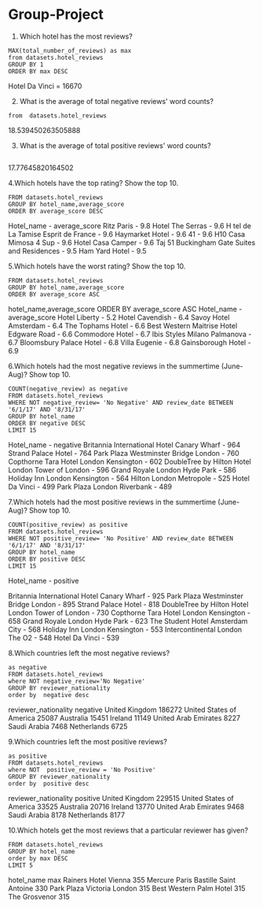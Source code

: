 # Group-Project

1. Which hotel has the most reviews?
```SELECT DISTINCT hotel_name,
MAX(total_number_of_reviews) as max
from datasets.hotel_reviews 
GROUP BY 1
ORDER BY max DESC
```

Hotel Da Vinci = 16670
 

2. What is the average of total negative reviews' word counts?
```select avg(review_total_negative_word_counts)
from  datasets.hotel_reviews
```
18.539450263505888


3. What is the average of total positive reviews' word counts?
```select avg(review_total_positive_word_counts) from  datasets.hotel_reviews
```
17.77645820164502


4.Which hotels have the top rating? Show the top 10.
```SELECT hotel_name, average_score
FROM datasets.hotel_reviews 
GROUP BY hotel_name,average_score 
ORDER BY average_score DESC 
```
Hotel_name - average_score
Ritz Paris - 9.8
Hotel The Serras - 9.6
H tel de La Tamise Esprit de France - 9.6
Haymarket Hotel - 9.6
41 - 9.6
H10 Casa Mimosa 4 Sup - 9.6
Hotel Casa Camper - 9.6
Taj 51 Buckingham Gate Suites and Residences - 9.5
Ham Yard Hotel - 9.5


5.Which hotels have the worst rating? Show the top 10.
```SELECT hotel_name, average_score 
FROM datasets.hotel_reviews 
GROUP BY hotel_name,average_score
ORDER BY average_score ASC
```
hotel_name,average_score ORDER BY average_score ASC
Hotel_name - average_score
Hotel Liberty - 5.2
Hotel Cavendish - 6.4
Savoy Hotel Amsterdam - 6.4
The Tophams Hotel - 6.6
Best Western Maitrise Hotel Edgware Road - 6.6
Commodore Hotel - 6.7
Ibis Styles Milano Palmanova - 6.7
Bloomsbury Palace Hotel - 6.8
Villa Eugenie - 6.8
Gainsborough Hotel - 6.9


6.Which hotels had the most negative reviews in the summertime (June-Aug)? Show top 10.
```SELECT hotel_name, 
COUNT(negative_review) as negative 
FROM datasets.hotel_reviews 
WHERE NOT negative_review= 'No Negative' AND review_date BETWEEN '6/1/17' AND '8/31/17'
GROUP BY hotel_name
ORDER BY negative DESC
LIMIT 15
```
Hotel_name - negative
Britannia International Hotel Canary Wharf - 964
Strand Palace Hotel - 764
Park Plaza Westminster Bridge London - 760
Copthorne Tara Hotel London Kensington - 602
DoubleTree by Hilton Hotel London Tower of London - 596
Grand Royale London Hyde Park - 586
Holiday Inn London Kensington - 564
Hilton London Metropole - 525
Hotel Da Vinci - 499
Park Plaza London Riverbank - 489


7.Which hotels had the most positive reviews in the summertime (June-Aug)? Show top 10.
```SELECT hotel_name,
COUNT(positive_review) as positive 
FROM datasets.hotel_reviews 
WHERE NOT positive_review= 'No Positive' AND review_date BETWEEN '6/1/17' AND '8/31/17'
GROUP BY hotel_name
ORDER BY positive DESC
LIMIT 15
```
Hotel_name - positive

Britannia International Hotel Canary Wharf - 925
Park Plaza Westminster Bridge London - 895
Strand Palace Hotel - 818
DoubleTree by Hilton Hotel London Tower of London - 730
Copthorne Tara Hotel London Kensington - 658
Grand Royale London Hyde Park - 623
The Student Hotel Amsterdam City - 568
Holiday Inn London Kensington - 553
Intercontinental London The O2 - 548
Hotel Da Vinci - 539
 

8.Which countries left the most negative reviews?
```SELECT reviewer_nationality,count(negative_review)
as negative
FROM datasets.hotel_reviews
where NOT negative_review='No Negative'  
GROUP BY reviewer_nationality
order by  negative desc
```
reviewer_nationality
negative
United Kingdom
186272
United States of America
25087
Australia
15451
Ireland
11149
United Arab Emirates
8227
Saudi Arabia
7468
Netherlands
6725
 

9.Which countries left the most positive reviews?

```SELECT reviewer_nationality,count(positive_review)
as positive
FROM datasets.hotel_reviews
where NOT  positive_review = 'No Positive'
GROUP BY reviewer_nationality
order by  positive desc
```
reviewer_nationality
positive
United Kingdom
229515
United States of America
33525
Australia
20716
Ireland
13770
United Arab Emirates
9468
Saudi Arabia
8178
Netherlands
8177


10.Which hotels get the most reviews that a particular reviewer has given?
```SELECT hotel_name,MAX(total_number_of_reviews_reviewer_has_given) max
FROM datasets.hotel_reviews
GROUP BY hotel_name
order by max DESC
LIMIT 5
```
hotel_name
max
Rainers Hotel Vienna
355
Mercure Paris Bastille Saint Antoine
330
Park Plaza Victoria London
315
Best Western Palm Hotel
315
The Grosvenor
315




